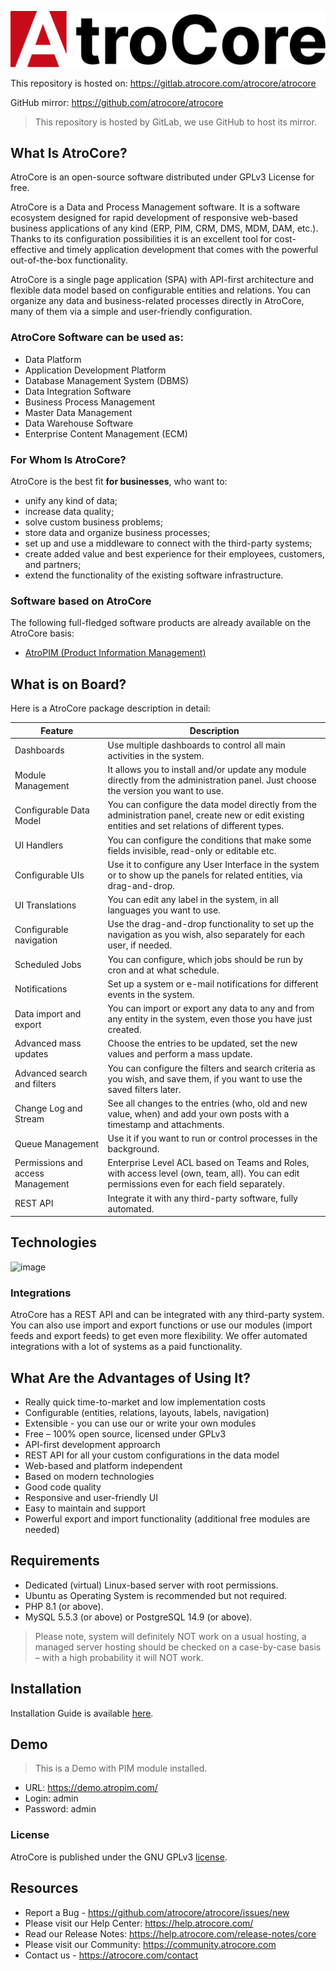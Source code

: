 ![Logo](_assets/atrocore-logo.svg)

This repository is hosted on: https://gitlab.atrocore.com/atrocore/atrocore

GitHub mirror: https://github.com/atrocore/atrocore

> This repository is hosted by GitLab, we use GitHub to host its mirror. 

## What Is AtroCore? 

AtroCore is an open-source software distributed under GPLv3 License for free.

AtroCore is a Data and Process Management software. It is a software ecosystem designed for rapid development of responsive web-based business applications of any kind (ERP, PIM, CRM, DMS, MDM, DAM, etc.). Thanks to its configuration possibilities it is an excellent tool for cost-effective and timely application development that comes with the powerful out-of-the-box functionality.

AtroCore is a single page application (SPA) with API-first architecture and flexible data model based on configurable entities and relations. You can organize any data and business-related processes directly in AtroCore, many of them via a simple and user-friendly configuration.

### AtroCore Software can be used as:

- Data Platform
- Application Development Platform
- Database Management System (DBMS)
- Data Integration Software
- Business Process Management
- Master Data Management
- Data Warehouse Software
- Enterprise Content Management (ECM)


### For Whom Is AtroCore?

AtroCore is the best fit **for businesses**, who want to:

* unify any kind of data;
* increase data quality;
* solve custom business problems;
* store data and organize business processes;
* set up and use a middleware to connect with the third-party systems;
* create added value and best experience for their employees, customers, and partners;
* extend the functionality of the existing software infrastructure.

### Software based on AtroCore

The following full-fledged software products are already available on the AtroCore basis:
* [AtroPIM (Product Information Management)](https://github.com/atrocore/atropim)


## What is on Board?

Here is a AtroCore package description in detail:

| Feature                            | Description                                                   |
| ---------------------------------- | ------------------------------------------------------------ |
| Dashboards                         | Use multiple dashboards to control all main activities in the system. |
| Module Management                  | It allows you to install and/or update any module directly from the administration panel. Just choose the version you want to use. |
| Configurable Data Model            | You can configure the data model directly from the administration panel, create new or edit existing entities and set relations of different types. |
| UI Handlers                        | You can configure the conditions that make some fields invisible, read-only or editable etc. |
| Configurable UIs                   | Use it to configure any User Interface in the system or to show up the panels for related entities, via drag-and-drop. |
| UI Translations                    | You can edit any label in the system, in all languages you want to use. |
| Configurable navigation            | Use the drag-and-drop functionality to set up the navigation as you wish, also separately for each user, if needed. |
| Scheduled Jobs                     | You can configure, which jobs should be run by cron and at what schedule. |
| Notifications                      | Set up a system or e-mail notifications for different events in the system. |
| Data import and export             | You can import or export any data to any and from any entity in the system, even those you have just created. |
| Advanced mass updates              | Choose the entries to be updated, set the new values and perform a mass update. |
| Advanced search and filters        | You can configure the filters and search criteria as you wish, and save them, if you want to use the saved filters later. |
| Change Log and Stream              | See all changes to the entries (who, old and new value, when) and add your own posts with a timestamp and attachments. |
| Queue Management                   | Use it if you want to run or control processes in the background. |
| Permissions and access Management  | Enterprise Level ACL based on Teams and Roles, with access level (own, team, all). You can edit permissions even for each field separately. |
| REST API                           | Integrate it with any third-party software, fully automated. |


## Technologies
![image](https://github.com/atrocore/atrocore/assets/33658481/26686fdb-ae04-4664-9230-ed37a6066e3d)


### Integrations

AtroCore has a REST API and can be integrated with any third-party system. 
You can also use import and export functions or use our modules (import feeds and export feeds) to get even more flexibility.
We offer automated integrations with a lot of systems as a paid functionality.

## What Are the Advantages of Using It?

* Really quick time-to-market and low implementation costs
* Configurable (entities, relations, layouts, labels, navigation)
* Extensible - you can use our or write your own modules
* Free – 100% open source, licensed under GPLv3
* API-first development approarch
* REST API for all your custom configurations in the data model
* Web-based and platform independent
* Based on modern technologies
* Good code quality
* Responsive and user-friendly UI
* Easy to maintain and support
*	Powerful export and import functionality (additional free modules are needed)

## Requirements

* Dedicated (virtual) Linux-based server with root permissions. 
* Ubuntu as Operating System is recommended but not required.
* PHP 8.1 (or above).
* MySQL 5.5.3 (or above) or PostgreSQL 14.9 (or above).

> Please note, system will definitely NOT work on a usual hosting, a managed server hosting should be checked on a case-by-case basis – with a high probability it will NOT work.

## Installation

Installation Guide is available [here](https://help.atrocore.com/installation-and-maintenance/installation).

## Demo
> This is a Demo with PIM module installed.
- URL: https://demo.atropim.com/
- Login: admin
- Password: admin

### License

AtroCore is published under the GNU GPLv3 [license](LICENSE.txt).

## Resources

- Report a Bug - https://github.com/atrocore/atrocore/issues/new
- Please visit our Help Center: https://help.atrocore.com/
- Read our Release Notes: https://help.atrocore.com/release-notes/core
- Please visit our Community: https://community.atrocore.com
- Сontact us - https://atrocore.com/contact
